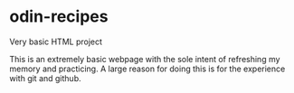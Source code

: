 # odin-recipes
Very basic HTML project


This is an extremely basic webpage with the sole intent of refreshing my memory and practicing.
A large reason for doing this is for the experience with git and github.